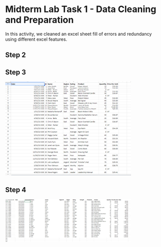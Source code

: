 
# Midterm Lab Task 1 - Data Cleaning and Preparation
In this activity, we cleaned an excel sheet fill of errors and redundancy using different excel features.
## Step 2
## Step 3
<img src="images/DataRAW.png" alt="Alt Text" Width="400" heigth="300">

## Step 4
<img src="images/DataNOR.png" alt="Alt Text" Width="400" heigth="300">
